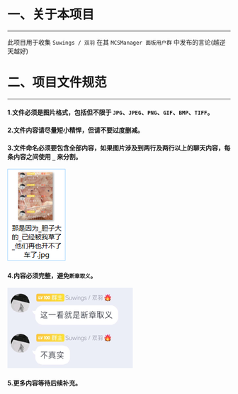 # 一、关于本项目 

---
此项目用于收集 `Suwings / 双羽` 在其 `MCSManager 面板用户群` 中发布的言论(越逆天越好)


# 二、项目文件规范

---
#### 1.文件必须是图片格式，包括但不限于 `JPG`、`JPEG`、`PNG`、`GIF`、`BMP`、`TIFF`。  
#### 2.文件内容请尽量短小精悍，但请不要过度删减。  
#### 3.文件命名必须要包含全部内容，如果图片涉及到两行及两行以上的聊天内容，每条内容之间使用 `_` 来分割。  
![SuwingsSay - 那是因为_胆子大的_已经被我草了_他们再也开不了车了](./readme/那是因为_胆子大的_已经被我草了_他们再也开不了车了-示例.png "SuwingsSay - 那是因为_胆子大的_已经被我草了_他们再也开不了车了")  
#### 4.内容必须完整，避免`断章取义`。  
![SuwingsSay - 这一看就是断章取义_不真实](./readme/这一看就是断章取义_不真实.png "SuwingsSay - 这一看就是断章取义_不真实")  
#### 5.更多内容等待后续补充。  


